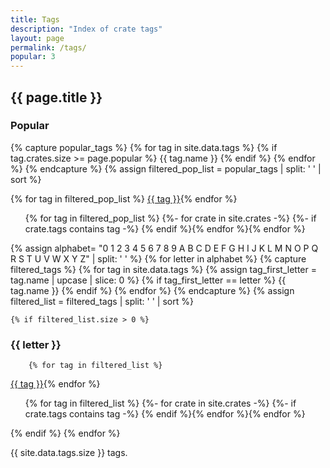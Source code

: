 ```yaml
---
title: Tags
description: "Index of crate tags"
layout: page
permalink: /tags/
popular: 3
---
```


<script>
var ul_last;

function filter_ul(ul_id, li_id) {
    var ul, li;

    // Hide list items in last unordered list
    if (ul_last != null) {
       ul = document.getElementById(ul_last);
       li = ul.getElementsByTagName("li");
       for (i = 0; i < li.length; i++) {
           li[i].style.display = "none";
       }
    }

    // Show list items in li_id in unordered list ul_id
    ul = document.getElementById(ul_id);
    li = ul.getElementsByTagName("li");
    for (i = 0; i < li.length; i++) {
        if (li[i].id == li_id) {
            li[i].style.display = "block";
        } else {
            li[i].style.display = "none";
        }
    }

    ul_last = ul_id;
}
</script>

<style>
.crate_list li {
    display: none;
}
</style>

## {{ page.title }}

### Popular
{% capture popular_tags %}
    {% for tag in site.data.tags %}
        {% if tag.crates.size >= page.popular %}
            {{ tag.name }}
        {% endif %}
    {% endfor %}
{% endcapture %}
{% assign filtered_pop_list = popular_tags | split: ' ' | sort %}

{% for tag in filtered_pop_list %}
<a class="crate-tag-link" href="#popular" onclick="filter_ul('section-Popular','tag-{{ tag }}')">{{ tag }}</a>{% endfor %}

<ul id="section-Popular" class="crate_list">
{% for tag in filtered_pop_list %}
    {%- for crate in site.crates -%}
        {%- if crate.tags contains tag -%}
<li id="tag-{{ tag }}"><a href="{{ base_url }}/crates/{{ crate.crate }}">{{ crate.title }}</a> - {{ crate.short_description }}</li>
{% endif %}{% endfor %}{% endfor %}
</ul>

{% assign alphabet= "0 1 2 3 4 5 6 7 8 9 A B C D E F G H I J K L M N O P Q R S T U V W X Y Z" | split: ' ' %}
{% for letter in alphabet %}
    {% capture filtered_tags %}
        {% for tag in site.data.tags %}
            {% assign tag_first_letter = tag.name | upcase | slice: 0 %}
            {% if tag_first_letter == letter %}
            {{ tag.name }}
            {% endif %}
        {% endfor %}
    {% endcapture %}
    {% assign filtered_list = filtered_tags | split: ' ' | sort %}

    {% if filtered_list.size > 0 %}

### {{ letter }}

        {% for tag in filtered_list %}
<a class="crate-tag-link" href="#{{ letter | downcase }}" onclick="filter_ul('section-{{ letter }}','tag-{{ tag }}')">{{ tag }}</a>{% endfor %}

<ul id="section-{{ letter }}" class="crate_list">
        {% for tag in filtered_list %}
            {%- for crate in site.crates -%}
                {%- if crate.tags contains tag -%}
<li id="tag-{{ tag }}"><a href="{{ base_url }}/crates/{{ crate.crate }}">{{ crate.title }}</a> - {{ crate.short_description }}</li>
{% endif %}{% endfor %}{% endfor %}
</ul>
    {% endif %}
{% endfor %}

{{ site.data.tags.size }} tags.

